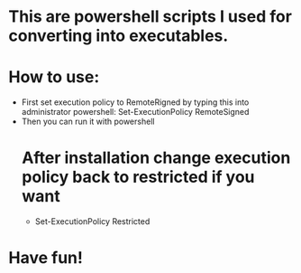 # This are powershell scripts I used for converting into executables.
# How to use:
  - First set execution policy to RemoteRigned by typing this into administrator powershell:
   Set-ExecutionPolicy RemoteSigned
  - Then you can run it with powershell
    # After installation change execution policy back to restricted if you want
      - Set-ExecutionPolicy Restricted
# Have fun!
